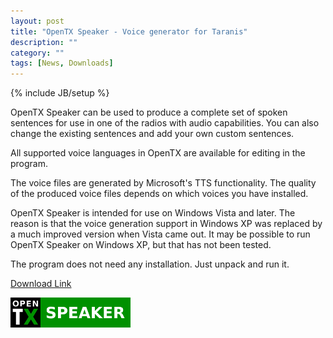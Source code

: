 ```yaml
---
layout: post
title: "OpenTX Speaker - Voice generator for Taranis"
description: ""
category: ""
tags: [News, Downloads]
---
```

{% include JB/setup %}

OpenTX Speaker can be used to produce a complete set of spoken sentences for use in one of the radios with audio capabilities. You can also change the existing sentences and add your own custom sentences.

All supported voice languages in OpenTX are available for editing in the program.

The voice files are generated by Microsoft's TTS functionality. The quality of the produced voice files depends on which voices you have installed. 

OpenTX Speaker is intended for use on Windows Vista and later. The reason is that the voice generation support in Windows XP was replaced by a much improved version when Vista came out. It may be possible to run OpenTX Speaker on Windows XP, but that has not been tested.

The program does not need any installation. Just unpack and run it.
  
[Download Link](https://dl.dropboxusercontent.com/u/17640459/OpenTXspeak.zip)   

![](/assets/images/opentx-speaker-logo.png)



